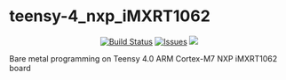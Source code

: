 teensy-4_nxp_iMXRT1062
=============================

<p align="center">
    <a href="https://github.com/Embedded-System-Lovers/teensy-4_nxp_iMXRT1062/actions">
        <img src="https://github.com/Embedded-System-Lovers/teensy-4_nxp_iMXRT1062/actions/workflows/teensy-4_nxp_iMXRT1062.yml/badge.svg" alt="Build Status"></a>
    <a href="https://github.com/Embedded-System-Lovers/teensy-4_nxp_iMXRT1062/issues?q=is%3Aissue+is%3Aopen+sort%3Aupdated-desc">
        <img src="https://custom-icon-badges.herokuapp.com/github/issues-raw/Embedded-System-Lovers/teensy-4_nxp_iMXRT1062?logo=github" alt="Issues" /></a>
    <a href="https://github.com/Embedded-System-Lovers/teensy-4_nxp_iMXRT1062" alt="GitHub code size in bytes">
        <img src="https://img.shields.io/github/languages/code-size/Embedded-System-Lovers/teensy-4_nxp_iMXRT1062" /></a>
</p>

Bare metal programming on Teensy 4.0 ARM Cortex-M7 NXP iMXRT1062 board
